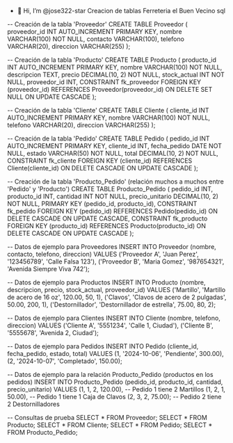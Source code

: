 - 👋 Hi, I’m @jose322-star
Creacion de tablas Ferreteria el Buen Vecino sql

-- Creación de la tabla 'Proveedor'
CREATE TABLE Proveedor (
    proveedor_id INT AUTO_INCREMENT PRIMARY KEY,
    nombre VARCHAR(100) NOT NULL,
    contacto VARCHAR(100),
    telefono VARCHAR(20),
    direccion VARCHAR(255)
);

-- Creación de la tabla 'Producto'
CREATE TABLE Producto (
    producto_id INT AUTO_INCREMENT PRIMARY KEY,
    nombre VARCHAR(100) NOT NULL,
    descripcion TEXT,
    precio DECIMAL(10, 2) NOT NULL,
    stock_actual INT NOT NULL,
    proveedor_id INT,
    CONSTRAINT fk_proveedor FOREIGN KEY (proveedor_id) REFERENCES Proveedor(proveedor_id) ON DELETE SET NULL ON UPDATE CASCADE
);

-- Creación de la tabla 'Cliente'
CREATE TABLE Cliente (
    cliente_id INT AUTO_INCREMENT PRIMARY KEY,
    nombre VARCHAR(100) NOT NULL,
    telefono VARCHAR(20),
    direccion VARCHAR(255)
);

-- Creación de la tabla 'Pedido'
CREATE TABLE Pedido (
    pedido_id INT AUTO_INCREMENT PRIMARY KEY,
    cliente_id INT,
    fecha_pedido DATE NOT NULL,
    estado VARCHAR(50) NOT NULL,
    total DECIMAL(10, 2) NOT NULL,
    CONSTRAINT fk_cliente FOREIGN KEY (cliente_id) REFERENCES Cliente(cliente_id) ON DELETE CASCADE ON UPDATE CASCADE
);

-- Creación de la tabla 'Producto_Pedido' (relación muchos a muchos entre 'Pedido' y 'Producto')
CREATE TABLE Producto_Pedido (
    pedido_id INT,
    producto_id INT,
    cantidad INT NOT NULL,
    precio_unitario DECIMAL(10, 2) NOT NULL,
    PRIMARY KEY (pedido_id, producto_id),
    CONSTRAINT fk_pedido FOREIGN KEY (pedido_id) REFERENCES Pedido(pedido_id) ON DELETE CASCADE ON UPDATE CASCADE,
    CONSTRAINT fk_producto FOREIGN KEY (producto_id) REFERENCES Producto(producto_id) ON DELETE CASCADE ON UPDATE CASCADE
);

-- Datos de ejemplo para Proveedores
INSERT INTO Proveedor (nombre, contacto, telefono, direccion)
VALUES 
('Proveedor A', 'Juan Perez', '123456789', 'Calle Falsa 123'),
('Proveedor B', 'Maria Gomez', '987654321', 'Avenida Siempre Viva 742');

-- Datos de ejemplo para Productos
INSERT INTO Producto (nombre, descripcion, precio, stock_actual, proveedor_id)
VALUES
('Martillo', 'Martillo de acero de 16 oz', 120.00, 50, 1),
('Clavos', 'Clavos de acero de 2 pulgadas', 50.00, 200, 1),
('Destornillador', 'Destornillador de estrella', 75.00, 80, 2);

-- Datos de ejemplo para Clientes
INSERT INTO Cliente (nombre, telefono, direccion)
VALUES
('Cliente A', '5551234', 'Calle 1, Ciudad'),
('Cliente B', '5555678', 'Avenida 2, Ciudad');

-- Datos de ejemplo para Pedidos
INSERT INTO Pedido (cliente_id, fecha_pedido, estado, total)
VALUES
(1, '2024-10-06', 'Pendiente', 300.00),
(2, '2024-10-07', 'Completado', 150.00);

-- Datos de ejemplo para la relación Producto_Pedido (productos en los pedidos)
INSERT INTO Producto_Pedido (pedido_id, producto_id, cantidad, precio_unitario)
VALUES
(1, 1, 2, 120.00), -- Pedido 1 tiene 2 Martillos
(1, 2, 1, 50.00),  -- Pedido 1 tiene 1 Caja de Clavos
(2, 3, 2, 75.00);  -- Pedido 2 tiene 2 Destornilladores

-- Consultas de prueba
SELECT * FROM Proveedor;
SELECT * FROM Producto;
SELECT * FROM Cliente;
SELECT * FROM Pedido;
SELECT * FROM Producto_Pedido;
